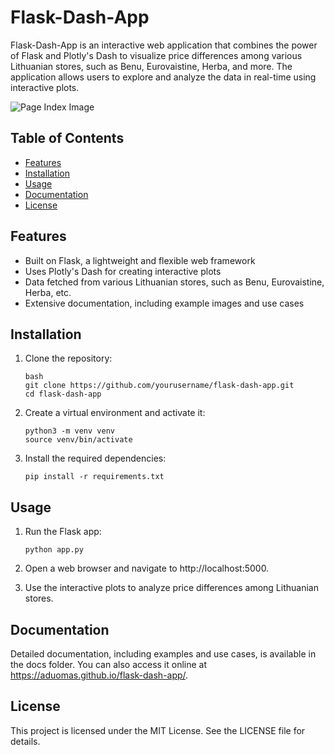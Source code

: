 # Flask-Dash-App

Flask-Dash-App is an interactive web application that combines the power of Flask and Plotly's Dash to visualize price differences among various Lithuanian stores, such as Benu, Eurovaistine, Herba, and more. The application allows users to explore and analyze the data in real-time using interactive plots.

![Page Index Image](https://ibb.co/M5CSgqx)

## Table of Contents

- [Features](#features)
- [Installation](#installation)
- [Usage](#usage)
- [Documentation](#documentation)
- [License](#license)

## Features

- Built on Flask, a lightweight and flexible web framework
- Uses Plotly's Dash for creating interactive plots
- Data fetched from various Lithuanian stores, such as Benu, Eurovaistine, Herba, etc.
- Extensive documentation, including example images and use cases

## Installation

1. Clone the repository:

   ```
   bash
   git clone https://github.com/yourusername/flask-dash-app.git
   cd flask-dash-app
   ```

2. Create a virtual environment and activate it:

    ```
    python3 -m venv venv
    source venv/bin/activate
    ```

3. Install the required dependencies:

    ```pip install -r requirements.txt```

## Usage

1. Run the Flask app:

    ```python app.py```

2. Open a web browser and navigate to http://localhost:5000.

3. Use the interactive plots to analyze price differences among Lithuanian stores.

## Documentation

Detailed documentation, including examples and use cases, is available in the docs folder. You can also access it online at https://aduomas.github.io/flask-dash-app/.

## License

This project is licensed under the MIT License. See the LICENSE file for details.
